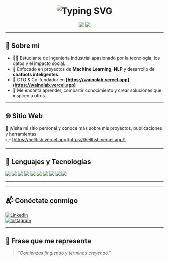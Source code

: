 <!-- README estilizado para Gustavo Flores con animaciones verdes/cian 💻 -->

<h1 align="center">
  <img src="https://readme-typing-svg.demolab.com?font=Fira+Code&weight=700&size=28&pause=1000&color=00FFC6&center=true&vCenter=true&width=1000&lines=Hola+%F0%9F%91%8B%2C+soy+Gustavo+Flores.;Apasionado+por+los+datos%2C+el+Machine+Learning+y+la+IA.;CConstruyendo+soluciones+inteligentes+con+c%C3%B3digo+y+curiosidad!" alt="Typing SVG" />
</h1>

<p align="center">
  <img src="https://img.shields.io/github/followers/gustavoflores?label=Seguidores&style=social" />
  <img src="https://img.shields.io/github/stars/gustavoflores?label=Stars&style=social" />
</p>

---

## 🧠 Sobre mí

- 👨‍🎓 Estudiante de Ingeniería Industrial apasionado por la tecnología, los datos y el impacto social.  
- 🤖 Enfocado en proyectos de **Machine Learning**, **NLP** y desarrollo de **chatbots inteligentes**.  
- 🚀 CTO & Co-fundador en **[https://wainolab.vercel.app](https://wainolab.vercel.app)**  
- 🧩 Me encanta aprender, compartir conocimiento y crear soluciones que inspiren a otros.

---

## 🌐 Sitio Web

🎯 ¡Visita mi sitio personal y conoce más sobre mis proyectos, publicaciones y herramientas!  
👉 [https://hellfish.vercel.app](https://hellfish.vercel.app/)

---

## 🧰 Lenguajes y Tecnologías

<p>
  <img src="https://img.shields.io/badge/Python-00BFFF?style=for-the-badge&logo=python&logoColor=white" />
  <img src="https://img.shields.io/badge/TensorFlow-00C49A?style=for-the-badge&logo=tensorflow&logoColor=white" />
  <img src="https://img.shields.io/badge/Scikit--Learn-0ACF83?style=for-the-badge&logo=scikit-learn&logoColor=white" />
  <img src="https://img.shields.io/badge/JavaScript-7FFFD4?style=for-the-badge&logo=javascript&logoColor=black" />
  <img src="https://img.shields.io/badge/React-00E8D0?style=for-the-badge&logo=react&logoColor=black" />
  <img src="https://img.shields.io/badge/TailwindCSS-00FFC6?style=for-the-badge&logo=tailwind-css&logoColor=black" />
  <img src="https://img.shields.io/badge/Flask-00FFC6?style=for-the-badge&logo=flask&logoColor=black" />
  <img src="https://img.shields.io/badge/Pandas-00CED1?style=for-the-badge&logo=pandas&logoColor=white" />
  <img src="https://img.shields.io/badge/Numpy-40E0D0?style=for-the-badge&logo=numpy&logoColor=white" />
  <img src="https://img.shields.io/badge/Power%20BI-00A86B?style=for-the-badge&logo=powerbi&logoColor=white" />
</p>

---

---

## 📬 Conéctate conmigo

[![LinkedIn](https://img.shields.io/badge/LinkedIn-0A66C2?style=for-the-badge&logo=linkedin&logoColor=white)](https://www.linkedin.com/in/gustavofloresc)  
[![Instagram](https://img.shields.io/badge/Instagram-E4405F?style=for-the-badge&logo=instagram&logoColor=white)](https://www.instagram.com/hellfish1996/)

---

## 🌟 Frase que me representa

> *"Comienzas fingiendo y terminas creyendo."*

